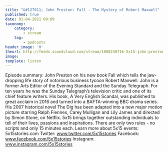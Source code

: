```yaml
---
title: "&#127911; John Preston: Fall - The Mystery of Robert Maxwell"
published: true
date: 01-04-2021 09:09
taxonomy:
    category:
        - stream
    tag:
        - podcasts
header_image: '0'
theurl: http://feeds.soundcloud.com/stream/1008230716-5x15-john-preston-fall-the-mystery-of-robert-maxwell.mp3
image: 
template: listen
--- 
```

Episode summary: John Preston on his new book Fall which tells the jaw-dropping life story of notorious business tycoon Robert Maxwell. John is a former Arts Editor of the Evening Standard and the Sunday Telegraph. For ten years he was the Sunday Telegraph’s television critic and one of its chief feature writers. His book, A Very English Scandal, was published to great acclaim in 2016 and turned into a BAFTA-winning BBC drama series. His 2007 historical novel The Dig has been adapted into a new major motion picture starring Ralph Fiennes, Carey Mulligan and Lily James and directed by Simon Stone, on Netflix. 5x15 brings together outstanding individuals to tell of their lives, passions and inspirations. There are only two rules - no scripts and only 15 minutes each. Learn more about 5x15 events: 5x15stories.com Twitter: www.twitter.com/5x15stories Facebook: www.facebook.com/5x15stories Instagram: www.instagram.com/5x15stories
